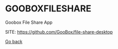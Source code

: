# GOOBOXFILESHARE
 
 Goobox File Share App
 
 SITE: https://github.com/GooBox/file-share-desktop

 [Go back](https://portable-linux-apps.github.io/apps.html)
